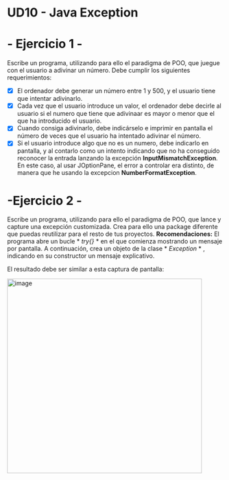 # UD10  - Java Exception 

#  - Ejercicio 1 -
Escribe un programa, utilizando para ello el paradigma de POO, que juegue con el usuario a adivinar un número. Debe cumplir los siguientes requerimientos:
- [X] El ordenador debe generar un número entre 1 y 500, y el usuario tiene que intentar adivinarlo.
- [X] Cada vez que el usuario introduce un valor, el ordenador debe decirle al usuario si el numero que tiene que adivinaar es mayor o menor que el que ha introducido el usuario.
- [X] Cuando consiga adivinarlo, debe indicárselo e imprimir en pantalla el número de veces que el usuario ha intentado adivinar el número.
- [X] Si el usuario introduce algo que no es un numero, debe indicarlo en pantalla, y al contarlo como un intento indicando que no ha conseguido reconocer la entrada lanzando la excepción **InputMismatchException**. En este caso, al usar JOptionPane, el error a controlar era distinto, de manera que he usando la excepcion **NumberFormatException**.

# -Ejercicio 2 -
Escribe un programa, utilizando para ello el paradigma de POO, que lance y capture una excepción customizada. Crea para ello una package diferente que puedas reutilizar para el resto de tus proyectos.
**Recomendaciones:**
El programa abre un bucle * *try{}* * en el que comienza mostrando un mensaje por pantalla. A continuación, crea un objeto de la clase * *Exception* * , indicando en su constructor un mensaje explicativo.

El resultado debe ser similar a esta captura de pantalla:

<img width="454" alt="image" src="https://user-images.githubusercontent.com/110301198/225892996-90b310d1-6243-480f-9c13-aca7962b8dbf.png">
